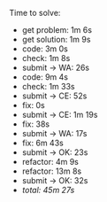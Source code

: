 Time to solve:

- get problem: 1m 6s
- get solution: 1m 9s
- code: 3m 0s
- check: 1m 8s
- submit → WA: 26s
- code: 9m 4s
- check: 1m 33s
- submit → CE: 52s
- fix: 0s
- submit → CE: 1m 19s
- fix: 38s
- submit → WA: 17s
- fix: 6m 43s
- submit → OK: 23s
- refactor: 4m 9s
- refactor: 13m 8s
- submit → OK: 32s
- _total: 45m 27s_
